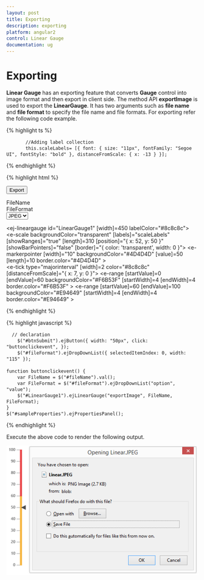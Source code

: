 ```yaml
---
layout: post
title: Exporting
description: exporting
platform: angular2
control: Linear Gauge
documentation: ug
---
```


# Exporting

**Linear Gauge** has an exporting feature that converts **Gauge** control into image format and then export in client side. The method API **exportImage** is used to export the **LinearGauge**. It has two arguments such as **file name** and **file format** to specify the file name and file formats. For exporting refer the following code example.


{% highlight ts %}
     
           //Adding label collection
           this.scaleLabels= [{ font: { size: "11px", fontFamily: "Segoe UI", fontStyle: "bold" }, distanceFromScale: { x: -13 } }];

 {% endhighlight %}

{% highlight html %}


<button id="btnSubmit">Export</button>
<div id=" fileName ">FileName </div>
<div id=" fileFormat ">FileFormat </div>
<select id="fileFormat">
    <option value="JPEG">JPEG</option>
    <option value="PNG">PNG</option>
</select>

 <ej-lineargauge id="LinearGauge1"  [width]=450 labelColor="#8c8c8c">
   <e-scales>
        <e-scale backgroundColor="transparent" [labels]="scaleLabels" [showRanges]="true" [length]=310 [position]="{ x: 52, y: 50 }" 
                                                   [showBarPointers]="false" [border]="{ color: 'transparent', width: 0 }">
          <e-markerpointers>
              <e-markerpointer  [width]="10" backgroundColor="#4D4D4D" [value]=50 [length]=10 border.color="#4D4D4D" >
              </e-markerpointer>
           </e-markerpointers>	
          <e-ticks>
               <e-tick type="majorinterval" [width]=2 color="#8c8c8c" [distanceFromScale]="{ x: 7, y: 0 }"></e-tick>
          </e-ticks>
          <e-ranges>
                 <e-range [startValue]=0 [endValue]=60 backgroundColor="#F6B53F" [startWidth]=4 [endWidth]=4 border.color="#F6B53F" >
                 </e-range>
                <e-range [startValue]=60 [endValue]=100 backgroundColor="#E94649" [startWidth]=4 [endWidth]=4 border.color="#E94649" >
                 </e-range>
          </e-ranges>
        </e-scale>
     </e-scales>
  </ej-lineargauge>

{% endhighlight %}


 {% highlight javascript %}

      // declaration
        $("#btnSubmit").ejButton({ width: "50px", click: "buttonclickevent", });
        $("#fileFormat").ejDropDownList({ selectedItemIndex: 0, width: "115" });

    function buttonclickevent() {
        var FileName = $("#fileName").val();
        var FileFormat = $("#fileFormat").ejDropDownList("option", "value");
        $("#LinearGauge1").ejLinearGauge("exportImage", FileName, FileFormat);
    }
    $("#sampleProperties").ejPropertiesPanel();

{% endhighlight %}



Execute the above code to render the following output.

![](Exporting_images/Exporting_img1.png)

